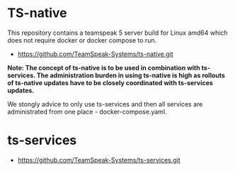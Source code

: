# TS-native

This repository contains a teamspeak 5 server build for Linux amd64 which does not require docker or docker compose to run.

* https://github.com/TeamSpeak-Systems/ts-native.git

**Note: The concept of ts-native is to be used in combination with ts-services. The administration burden in using ts-native is high as rollouts of ts-native updates have to be closely coordinated with ts-services updates.**

We stongly advice to only use ts-services and then all services are administrated from one place - docker-compose.yaml.

# ts-services

* https://github.com/TeamSpeak-Systems/ts-services.git
